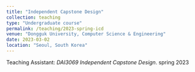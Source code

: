 ```yaml
---
title: "Independent Capstone Design"
collection: teaching
type: "Undergraduate course"
permalink: /teaching/2023-spring-icd
venue: "Dongguk University, Computer Science & Engineering"
date: 2023-03-02
location: "Seoul, South Korea"
---
```


Teaching Assistant: _DAI3069 Independent Capstone Design_. spring 2023 
